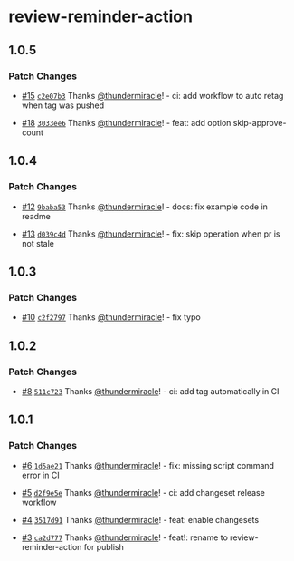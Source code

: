 # review-reminder-action

## 1.0.5

### Patch Changes

- [#15](https://github.com/thundermiracle/review-reminder-action/pull/15) [`c2e07b3`](https://github.com/thundermiracle/review-reminder-action/commit/c2e07b35e7f63f0e48dac7f353bba4c402b68246) Thanks [@thundermiracle](https://github.com/thundermiracle)! - ci: add workflow to auto retag when tag was pushed

- [#18](https://github.com/thundermiracle/review-reminder-action/pull/18) [`3033ee6`](https://github.com/thundermiracle/review-reminder-action/commit/3033ee6aa37f98f294e632945ab39634c6d61118) Thanks [@thundermiracle](https://github.com/thundermiracle)! - feat: add option skip-approve-count

## 1.0.4

### Patch Changes

- [#12](https://github.com/thundermiracle/review-reminder-action/pull/12) [`9baba53`](https://github.com/thundermiracle/review-reminder-action/commit/9baba5388f8f8b3d735ec112ad77544fea3bb2f5) Thanks [@thundermiracle](https://github.com/thundermiracle)! - docs: fix example code in readme

- [#13](https://github.com/thundermiracle/review-reminder-action/pull/13) [`d039c4d`](https://github.com/thundermiracle/review-reminder-action/commit/d039c4d12440e270e1527575650368a6928f8d93) Thanks [@thundermiracle](https://github.com/thundermiracle)! - fix: skip operation when pr is not stale

## 1.0.3

### Patch Changes

- [#10](https://github.com/thundermiracle/review-reminder-action/pull/10) [`c2f2797`](https://github.com/thundermiracle/review-reminder-action/commit/c2f2797025b9e659ffa392f097b28cf92f8a5679) Thanks [@thundermiracle](https://github.com/thundermiracle)! - fix typo

## 1.0.2

### Patch Changes

- [#8](https://github.com/thundermiracle/review-reminder-action/pull/8) [`511c723`](https://github.com/thundermiracle/review-reminder-action/commit/511c723ada8763eacad36c08fecf57be974f5709) Thanks [@thundermiracle](https://github.com/thundermiracle)! - ci: add tag automatically in CI

## 1.0.1

### Patch Changes

- [#6](https://github.com/thundermiracle/review-reminder-action/pull/6) [`1d5ae21`](https://github.com/thundermiracle/review-reminder-action/commit/1d5ae21da224cd5fb215eeb2cd129a9ba3557751) Thanks [@thundermiracle](https://github.com/thundermiracle)! - fix: missing script command error in CI

- [#5](https://github.com/thundermiracle/review-reminder-action/pull/5) [`d2f9e5e`](https://github.com/thundermiracle/review-reminder-action/commit/d2f9e5e3c46f9bb8bbf01d768bc3c841f7e98d2e) Thanks [@thundermiracle](https://github.com/thundermiracle)! - ci: add changeset release workflow

- [#4](https://github.com/thundermiracle/review-reminder-action/pull/4) [`3517d91`](https://github.com/thundermiracle/review-reminder-action/commit/3517d91b82ef202b296e2f0b30f9763f1cf4c2f8) Thanks [@thundermiracle](https://github.com/thundermiracle)! - feat: enable changesets

- [#3](https://github.com/thundermiracle/review-reminder-action/pull/3) [`ca2d777`](https://github.com/thundermiracle/review-reminder-action/commit/ca2d7778576ead757c0cd734e25a65d5f32b5d45) Thanks [@thundermiracle](https://github.com/thundermiracle)! - feat!: rename to review-reminder-action for publish
